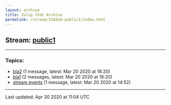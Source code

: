 ```yaml
---
layout: archive
title: Zulip Chat Archive
permalink: /stream/228426-public1/index.html
---
```


## Stream: [public1](https://claire4ai.github.io/claire-ai.github.io/stream/228426-public1/index.html)
---

### Topics:

* [bla2](topic/bla2.html) (1 message, latest: Mar 20 2020 at 18:20)
* [bla1](topic/bla1.html) (2 messages, latest: Mar 20 2020 at 18:20)
* [stream events](topic/stream.20events.html) (1 message, latest: Mar 20 2020 at 14:52)

<hr><p>Last updated: Apr 30 2020 at 11:04 UTC</p>